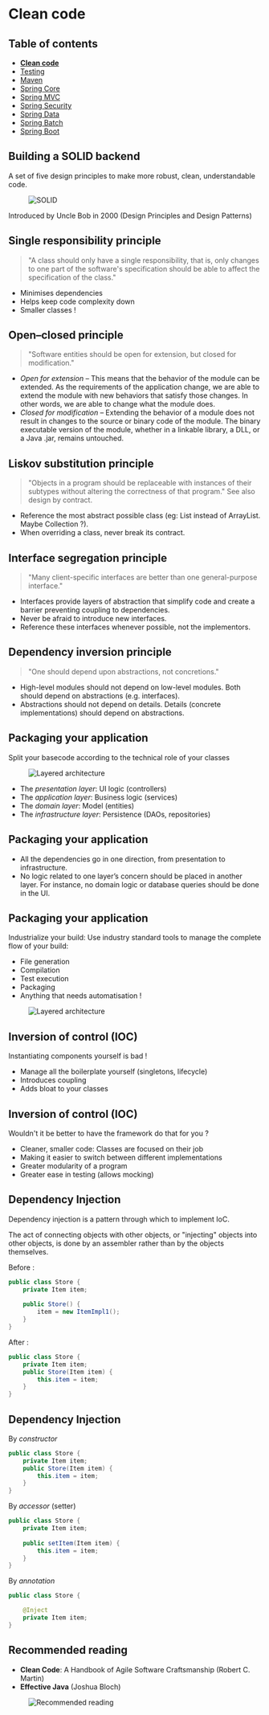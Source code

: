 # Clean code

<!-- .slide: class="page-title" -->



## Table of contents

<!-- .slide: class="toc" -->

- **[Clean code](#/1)**
- [Testing](#/2)
- [Maven](#/3)
- [Spring Core](#/4)
- [Spring MVC](#/5)
- [Spring Security](#/6)
- [Spring Data](#/7)
- [Spring Batch](#/8)
- [Spring Boot](#/9)




## Building a SOLID backend

A set of five design principles to make more robust, clean, understandable code.

<figure>
    <img src="ressources/01_clean_code/solid.png" alt="SOLID" />
</figure>

Introduced by Uncle Bob in 2000 (Design Principles and Design Patterns)



## Single responsibility principle

> "A class should only have a single responsibility, that is, only changes to one part of the software's specification should be able to affect the specification of the class."

 - Minimises dependencies
 - Helps keep code complexity down
 - Smaller classes !



## Open–closed principle

> "Software entities should be open for extension, but closed for modification."

- *Open for extension* – This means that the behavior of the module can be extended. As the requirements of the application change, we are able to extend the module with new behaviors that satisfy those changes. In other words, we are able to change what the module does.
- *Closed for modification* – Extending the behavior of a module does not result in changes to the source or binary code of the module. The binary executable version of the module, whether in a linkable library, a DLL, or a Java .jar, remains untouched.



## Liskov substitution principle

> "Objects in a program should be replaceable with instances of their subtypes without altering the correctness of that program." See also design by contract.

- Reference the most abstract possible class (eg: List instead of ArrayList. Maybe Collection ?).
- When overriding a class, never break its contract.



## Interface segregation principle

> "Many client-specific interfaces are better than one general-purpose interface."

- Interfaces provide layers of abstraction that simplify code and create a barrier preventing coupling to dependencies.
- Never be afraid to introduce new interfaces. 
- Reference these interfaces whenever possible, not the implementors.



## Dependency inversion principle

> "One should depend upon abstractions, not concretions."

- High-level modules should not depend on low-level modules. Both should depend on abstractions (e.g. interfaces).
- Abstractions should not depend on details. Details (concrete implementations) should depend on abstractions.



## Packaging your application

Split your basecode according to the technical role of your classes

<figure>
    <img src="ressources/01_clean_code/layered-architecture.png" alt="Layered architecture" />
</figure>

- The *presentation layer*: UI logic (controllers)
- The *application layer*: Business logic (services)
- The *domain layer*: Model (entities)
- The *infrastructure layer*: Persistence (DAOs, repositories)



## Packaging your application

- All the dependencies go in one direction, from presentation to infrastructure.
- No logic related to one layer’s concern should be placed in another layer. For instance, no domain logic or database queries should be done in the UI.



## Packaging your application

Industrialize your build: Use industry standard tools to manage the complete flow of your build:

- File generation
- Compilation
- Test execution
- Packaging
- Anything that needs automatisation !

<figure>
    <img src="ressources/01_clean_code/maven_gradle.png" alt="Layered architecture" />
</figure>



## Inversion of control (IOC)

Instantiating components yourself is bad !

- Manage all the boilerplate yourself (singletons, lifecycle)
- Introduces coupling
- Adds bloat to your classes



## Inversion of control (IOC)

Wouldn't it be better to have the framework do that for you ?

- Cleaner, smaller code: Classes are focused on their job
- Making it easier to switch between different implementations
- Greater modularity of a program
- Greater ease in testing (allows mocking)



## Dependency Injection

Dependency injection is a pattern through which to implement IoC.

The act of connecting objects with other objects, or "injecting" objects into other objects, is done by an assembler rather than by the objects themselves.

Before :

```java
public class Store {
    private Item item;
  
    public Store() {
        item = new ItemImpl1();    
    }
}
```

After :

```java
public class Store {
    private Item item;
    public Store(Item item) {
        this.item = item;
    }
}
```



## Dependency Injection

By *constructor*
```java
public class Store {
    private Item item;
    public Store(Item item) {
        this.item = item;
    }
}
```

By *accessor* (setter)
```java
public class Store {
    private Item item;
    
    public setItem(Item item) {
        this.item = item;
    }
}
```

By *annotation*
```java
public class Store {

    @Inject
    private Item item;
}
```



## Recommended reading

- **Clean Code**: A Handbook of Agile Software Craftsmanship (Robert C. Martin)
- **Effective Java** (Joshua Bloch)

<figure>
    <img src="ressources/01_clean_code/books.png" alt="Recommended reading" />
</figure>



<!-- .slide: class="page-questions" -->
